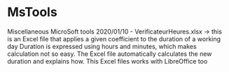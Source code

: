 # MsTools
Miscellaneous MicroSoft tools
2020/01/10 - VerificateurHeures.xlsx -> this is an Excel file that applies a given coefficient to the duration of a working day
             Duration is expressed using hours and minutes, which makes calculation not so easy.
             The Excel file automatically calculates the new duration and explains how.
             This Excel files works with LibreOffice too
